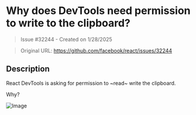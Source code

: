 # Why does DevTools need permission to write to the clipboard?

> Issue #32244 - Created on 1/28/2025

> Original URL: https://github.com/facebook/react/issues/32244

## Description

React DevTools is asking for permission to ~read~ write the clipboard.

Why?

![Image](https://github.com/user-attachments/assets/026238d9-d6db-4aaf-8b1e-44e949409b99)
